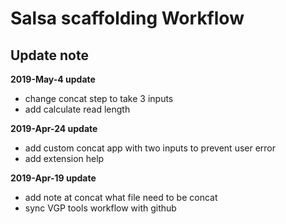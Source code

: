 # Salsa scaffolding Workflow
## Update note

**2019-May-4 update**
- change concat step to take 3 inputs
- add calculate read length

**2019-Apr-24 update**
- add custom concat app with two inputs to prevent user error
- add extension help

**2019-Apr-19 update**
- add note at concat what file need to be concat
- sync VGP tools workflow with github
